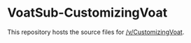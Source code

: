# VoatSub-CustomizingVoat
This repository hosts the source files for [/v/CustomizingVoat](https://voat.co/v/customizingvoat).
